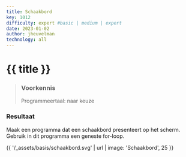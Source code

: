 ```yaml
---
title: Schaakbord
key: 1012
difficulty: expert #basic | medium | expert
date: 2023-01-02
author: jheuvelman
technology: all
---
```




# {{ title }}

> ### Voorkennis
> Programmeertaal: naar keuze

### Resultaat
Maak een programma dat een schaakbord presenteert op het scherm. Gebruik
in dit programma een geneste for-loop.

  
{{ '/_assets/basis/schaakbord.svg' | url | image: 'Schaakbord', 25 }}
